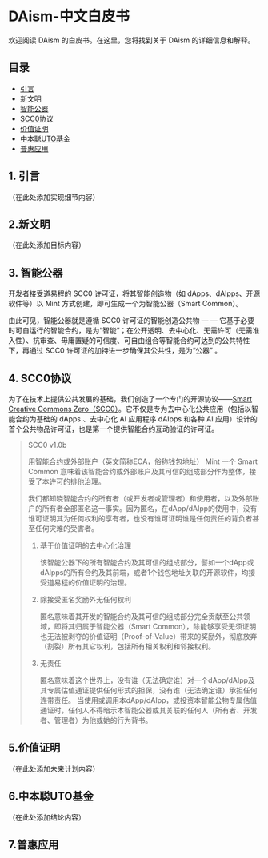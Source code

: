 # DAism-中文白皮书

欢迎阅读 DAism 的白皮书。在这里，您将找到关于 DAism 的详细信息和解释。

## 目录

- [引言](#引言)
- [新文明](#新文明)
- [智能公器](#智能公器)
- [SCC0协议](#SCC0协议)
- [价值证明](#价值证明)
- [中本聪UTO基金](#中本聪UTO基金)
- [普惠应用](#普惠应用)
   
## 1. 引言

（在此处添加实现细节内容）

## 2.新文明

（在此处添加目标内容）

## 3. 智能公器



开发者接受道易程的 SCC0 许可证，将其智能创造物（如 dApps、dAIpps、开源软件等）以 Mint 方式创建，即可生成一个为智能公器（Smart Common）。

由此可见，智能公器就是遵循 SCC0 许可证的智能创造公共物 — — 它基于必要时可自运行的智能合约，是为“智能”；在公开透明、去中心化、无需许可（无需准入性）、抗审查、毋庸置疑的可信度、可自由组合等智能合约可达到的公共特性下，再通过 SCC0 许可证的加持进一步确保其公共性，是为“公器” 。

## 4. SCC0协议

为了在技术上提供公共发展的基础，我们创造了一个专门的开源协议——[Smart Creative Commons Zero（SCC0）](https://github.com/DAism2019/SCC0)。它不仅是专为去中心化公共应用（包括以智能合约为基础的 dApps 、去中心化 AI 应用程序 dAIpps 和各种 AI 应用）设计的首个公共物品许可证，也是第一个提供智能合约互动验证的许可证。

> SCC0 v1.0b
> 
> 用智能合约或外部账户（英文简称EOA，俗称钱包地址） Mint 一个 Smart Common 意味着该智能合约或外部账户及其可信的组成部分作为整体，接受了本许可的排他治理。
> 
> 我们都知晓智能合约的所有者（或开发者或管理者）和使用者，以及外部账户的所有者全部匿名这一事实。因为匿名，在dApp/dAIpp的使用中，没有谁可证明其为任何权利的享有者，也没有谁可证明谁是任何责任的背负者甚至任何灾难的受害者。
> 
> 1. 基于价值证明的去中心化治理
>    
>    该智能公器下的所有智能合约及其可信的组成部分，譬如一个dApp或dAIpps的所有合约及其前端，或者1个钱包地址关联的开源软件，均接受道易程的价值证明的治理。
> 
> 3. 除接受匿名奖励外无任何权利
> 
>    匿名意味着其开发的智能合约及其可信的组成部分完全贡献至公共领域，即将其归属于智能公器（Smart Common），除能够享受无须证明也无法被剥夺的价值证明（Proof-of-Value）带来的奖励外，彻底放弃（割裂）所有其它权利，包括所有相关权利和邻接权利。
> 
> 4. 无责任
> 
>    匿名意味着这个世界上，没有谁（无法确定谁）对一个dApp/dAIpp及其专属估值通证提供任何形式的担保，没有谁（无法确定谁）承担任何连带责任。
> 当使用或调用本dApp/dAIpp，或投资本智能公物专属估值通证时，任何人不得暗示本智能公器或其关联的任何人（所有者、开发者、管理者）为他或她的行为背书。

## 5.价值证明

（在此处添加未来计划内容）

## 6.中本聪UTO基金

（在此处添加结论内容）

## 7.普惠应用

